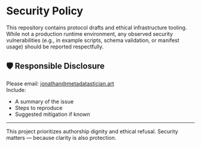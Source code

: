 # Security Policy

This repository contains protocol drafts and ethical infrastructure tooling. While not a production runtime environment, any observed security vulnerabilities (e.g., in example scripts, schema validation, or manifest usage) should be reported respectfully.

## 🛡 Responsible Disclosure

Please email: jonathan@metadatastician.art  
Include:
- A summary of the issue
- Steps to reproduce
- Suggested mitigation if known

---

This project prioritizes authorship dignity and ethical refusal. Security matters — because clarity is also protection.
